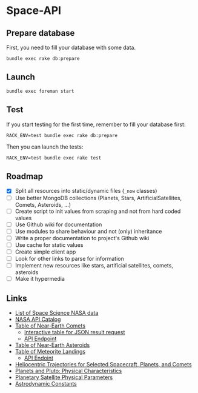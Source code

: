 # Space-API

## Prepare database

First, you need to fill your database with some data.

    bundle exec rake db:prepare

## Launch

    bundle exec foreman start

## Test

If you start testing for the first time, remember to fill your database first:

    RACK_ENV=test bundle exec rake db:prepare

Then you can launch the tests:

    RACK_ENV=test bundle exec rake test

## Roadmap

- [x] Split all resources into static/dynamic files (`_now` classes)
- [ ] Use better MongoDB collections (Planets, Stars, ArtificialSatellites, Comets, Asteroids, ...)
- [ ] Create script to init values from scraping and not from hard coded values
- [ ] Use Github wiki for documentation
- [ ] Use modules to share behaviour and not (only) inheritance
- [ ] Write a proper documentation to project's Github wiki
- [ ] Use cache for static values
- [ ] Create simple client app
- [ ] Look for other links to parse for information
- [ ] Implement new resources like stars, artificial satellites, comets, asteroids
- [ ] Make it hypermedia

## Links

* [List of Space Science NASA data](https://data.nasa.gov/browse/embed?category=Space+Science&limit=100&limitTo=&page=1&q=&sortBy=most_accessed&sortPeriod=year&utf8=%E2%9C%93&view_type=rich)
* [NASA API Catalog](https://data.nasa.gov/developer#page1)
* [Table of Near-Earth Comets](http://neo.jpl.nasa.gov/cgi-bin/neo_elem?max_rows=0;fmt=full;action=Display%20Table;type=NEC;show=1)
  * [Interactive table for JSON result request](https://data.nasa.gov/Space-Science/Near-Earth-Comets-Orbital-Elements/b67r-rgxc)
  * [API Endpoint](https://data.nasa.gov/resource/b67r-rgxc.json)
* [Table of Near-Earth Asteroids](http://neo.jpl.nasa.gov/cgi-bin/neo_elem?type=NEA;hmax=all;max_rows=0;fmt=full;action=Display%20Table;show=1)
* [Table of Meteorite Landings](https://data.nasa.gov/Space-Science/Meteorite-Landings/gh4g-9sfh)
  * [API Endoint](https://data.nasa.gov/resource/gh4g-9sfh.json)
* [Heliocentric Trajectories for Selected Spacecraft, Planets, and Comets](http://omniweb.gsfc.nasa.gov/coho/helios/heli.html)
* [Planets and Pluto: Physical Characteristics](http://ssd.jpl.nasa.gov/?planet_phys_par)
* [Planetary Satellite Physical Parameters](http://ssd.jpl.nasa.gov/?sat_phys_par)
* [Astrodynamic Constants](http://ssd.jpl.nasa.gov/?constants)
